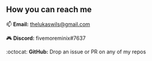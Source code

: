 ## How you can reach me
 📫 **Email:** [thelukaswils@gmail.com](mailto:thelukaswils@gmail.com)
 
 🎮 **Discord:** fivemoreminix#7637
 
 :octocat: **GitHub:** Drop an issue or PR on any of my repos
